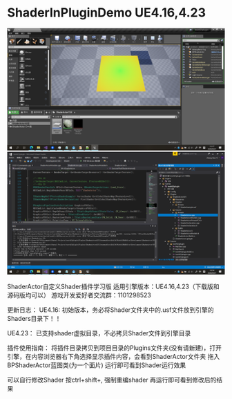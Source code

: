 # ShaderInPluginDemo UE4.16,4.23
![](https://github.com/sitonmoon/ShaderInPluginDemo/blob/UE4.23/demo.png)
![](https://github.com/sitonmoon/ShaderInPluginDemo/blob/UE4.23/demo2.png)

ShaderActor自定义Shader插件学习版 
适用引擎版本：UE4.16,4.23（下载版和源码版均可以）
游戏开发爱好者交流群：1101298523

更新日志：
UE4.16:
初始版本，务必将Shader文件夹中的.usf文件放到引擎的Shaders目录下！！

UE4.23：
已支持shader虚拟目录，不必拷贝Shader文件到引擎目录

插件使用指南：
将插件目录拷贝到项目目录的Plugins文件夹(没有请新建)，打开引擎，在内容浏览器右下角选择显示插件内容，会看到ShaderActor文件夹 拖入BPShaderActor蓝图类(为一个面片) 运行即可看到Shader运行效果

可以自行修改Shader 按ctrl+shift+, 强制重编shader 再运行即可看到修改后的结果
